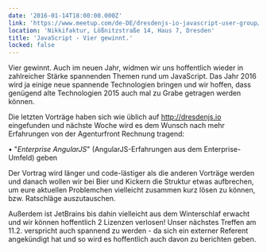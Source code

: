 ```yaml
---
date: '2016-01-14T18:00:00.000Z'
link: 'https://www.meetup.com/de-DE/dresdenjs-io-javascript-user-group/events/bszbnlyvcbsb/'
location: 'Nikkifaktur, Lößnitzstraße 14, Haus 7, Dresden'
title: 'JavaScript - Vier gewinnt.'
locked: false
---
```

Vier gewinnt. Auch im neuen Jahr, widmen wir uns hoffentlich wieder in zahlreicher Stärke spannenden Themen rund um JavaScript. Das Jahr 2016 wird ja einige neue spannende Technologien bringen und wir hoffen, dass genügend alte Technologien 2015 auch mal zu Grabe getragen werden können.

Die letzten Vorträge haben sich wie üblich auf [](http://dresdenjs.io/)<http://dresdenjs.io> eingefunden und nächste Woche wird es dem Wunsch nach mehr Erfahrungen von der Agenturfront Rechnung tragend:

• "_Enterprise AngularJS_" (AngularJS-Erfahrungen aus dem Enterprise-Umfeld) geben

Der Vortrag wird länger und code-lästiger als die anderen Vorträge werden und danach wollen wir bei Bier und Kickern die Struktur etwas aufbrechen, um eure aktuellen Problemchen vielleicht zusammen kurz lösen zu können, bzw. Ratschläge auszutauschen.

Außerdem ist JetBrains bis dahin vielleicht aus dem Winterschlaf erwacht und wir können hoffentlich 2 Lizenzen verlosen! Unser nächstes Treffen am 11.2\. verspricht auch spannend zu werden - da sich ein externer Referent angekündigt hat und so wird es hoffentlich auch davon zu berichten geben.
